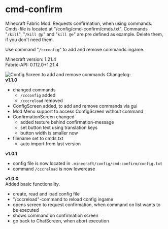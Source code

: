 # cmd-confirm
Minecraft Fabric Mod. Requests confirmation, when using commands.  
Cmds-file is located at "/config/cmd-confirm/cmds.txt". Commands "`/kill`", "`/kill @p`" and "`kill @e`" are pre defined as example. Delete them, if you don't need them.  

Use command "`/ccconfig`" to add and remove commands ingame.
  
Minecraft version: 1.21.4  
Fabric-API: 0.112.0+1.21.4  
  
  
![Config Screen to add and remove commands](https://cdn.modrinth.com/data/c5VRfEYd/images/e2064ac2c315020f1f34beeedf72a95e5c976152.png)
Changelog:  
**v1.1.0** 
- changed commands
  - `/ccconfig` added
  - `/cccreload` removed
- ConfigScreen added, to add and remove commands via gui
- Mod Menu support to access ConfigScreen without command
- ConfirmationScreen changed
  - added texture behind confirmation-message
  - set button text using translation keys
  - button width is smaller now
- filename set to cmds.txt
  - auto import from last version
   
**v1.0.1** 
- config file is now located in `.minecraft/config/cmd-confirm/config.txt`  
- command `/cccreload` is now lowercase  
  
**v1.0.0**  
Added basic functionality.
- create, read and load config file
- "/cccreload"-command to reload config ingame
- opens screen to request confirmation, when command on list wants to be executed
- shows command on confirmation screen
- go back to ChatScreen, when abort execution
